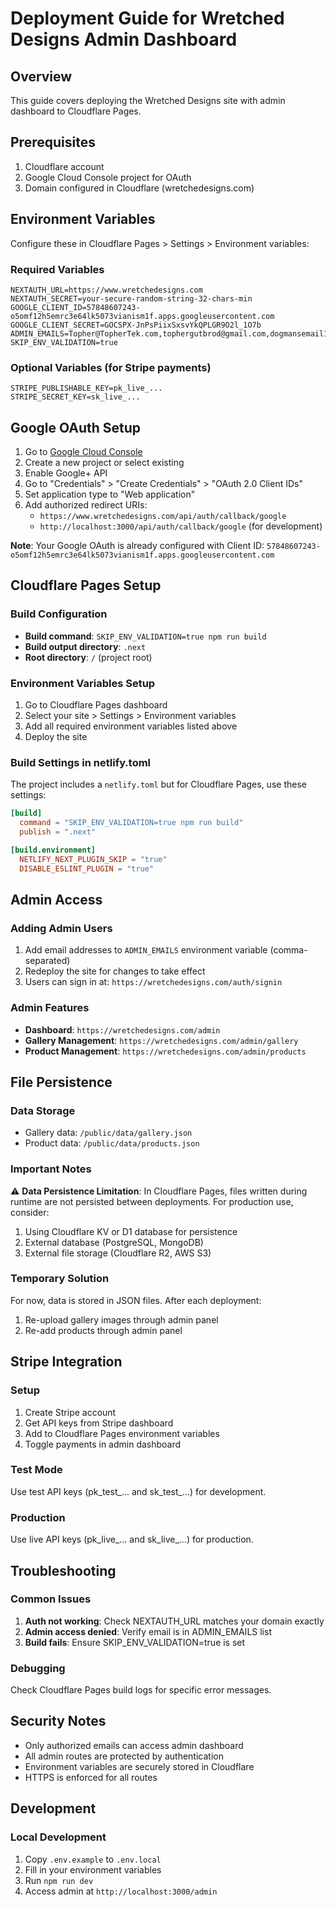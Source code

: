 # Deployment Guide for Wretched Designs Admin Dashboard

## Overview

This guide covers deploying the Wretched Designs site with admin dashboard to Cloudflare Pages.

## Prerequisites

1. Cloudflare account
2. Google Cloud Console project for OAuth
3. Domain configured in Cloudflare (wretchedesigns.com)

## Environment Variables

Configure these in Cloudflare Pages > Settings > Environment variables:

### Required Variables

```
NEXTAUTH_URL=https://www.wretchedesigns.com
NEXTAUTH_SECRET=your-secure-random-string-32-chars-min
GOOGLE_CLIENT_ID=57848607243-o5omf12h5emrc3e64lk5073vianism1f.apps.googleusercontent.com
GOOGLE_CLIENT_SECRET=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
ADMIN_EMAILS=Topher@TopherTek.com,tophergutbrod@gmail.com,dogmansemail1@gmail.com
SKIP_ENV_VALIDATION=true
```

### Optional Variables (for Stripe payments)

```
STRIPE_PUBLISHABLE_KEY=pk_live_...
STRIPE_SECRET_KEY=sk_live_...
```

## Google OAuth Setup

1. Go to [Google Cloud Console](https://console.cloud.google.com/)
2. Create a new project or select existing
3. Enable Google+ API
4. Go to "Credentials" > "Create Credentials" > "OAuth 2.0 Client IDs"
5. Set application type to "Web application"
6. Add authorized redirect URIs:
   - `https://www.wretchedesigns.com/api/auth/callback/google`
   - `http://localhost:3000/api/auth/callback/google` (for development)

**Note**: Your Google OAuth is already configured with Client ID: `57848607243-o5omf12h5emrc3e64lk5073vianism1f.apps.googleusercontent.com`

## Cloudflare Pages Setup

### Build Configuration

- **Build command**: `SKIP_ENV_VALIDATION=true npm run build`
- **Build output directory**: `.next`
- **Root directory**: `/` (project root)

### Environment Variables Setup

1. Go to Cloudflare Pages dashboard
2. Select your site > Settings > Environment variables
3. Add all required environment variables listed above
4. Deploy the site

### Build Settings in netlify.toml

The project includes a `netlify.toml` but for Cloudflare Pages, use these settings:

```toml
[build]
  command = "SKIP_ENV_VALIDATION=true npm run build"
  publish = ".next"

[build.environment]
  NETLIFY_NEXT_PLUGIN_SKIP = "true"
  DISABLE_ESLINT_PLUGIN = "true"
```

## Admin Access

### Adding Admin Users

1. Add email addresses to `ADMIN_EMAILS` environment variable (comma-separated)
2. Redeploy the site for changes to take effect
3. Users can sign in at: `https://wretchedesigns.com/auth/signin`

### Admin Features

- **Dashboard**: `https://wretchedesigns.com/admin`
- **Gallery Management**: `https://wretchedesigns.com/admin/gallery`
- **Product Management**: `https://wretchedesigns.com/admin/products`

## File Persistence

### Data Storage

- Gallery data: `/public/data/gallery.json`
- Product data: `/public/data/products.json`

### Important Notes

⚠️ **Data Persistence Limitation**: In Cloudflare Pages, files written during runtime are not persisted between deployments. For production use, consider:

1. Using Cloudflare KV or D1 database for persistence
2. External database (PostgreSQL, MongoDB)
3. External file storage (Cloudflare R2, AWS S3)

### Temporary Solution

For now, data is stored in JSON files. After each deployment:
1. Re-upload gallery images through admin panel
2. Re-add products through admin panel

## Stripe Integration

### Setup

1. Create Stripe account
2. Get API keys from Stripe dashboard
3. Add to Cloudflare Pages environment variables
4. Toggle payments in admin dashboard

### Test Mode

Use test API keys (pk_test_... and sk_test_...) for development.

### Production

Use live API keys (pk_live_... and sk_live_...) for production.

## Troubleshooting

### Common Issues

1. **Auth not working**: Check NEXTAUTH_URL matches your domain exactly
2. **Admin access denied**: Verify email is in ADMIN_EMAILS list
3. **Build fails**: Ensure SKIP_ENV_VALIDATION=true is set

### Debugging

Check Cloudflare Pages build logs for specific error messages.

## Security Notes

- Only authorized emails can access admin dashboard
- All admin routes are protected by authentication
- Environment variables are securely stored in Cloudflare
- HTTPS is enforced for all routes

## Development

### Local Development

1. Copy `.env.example` to `.env.local`
2. Fill in your environment variables
3. Run `npm run dev`
4. Access admin at `http://localhost:3000/admin`